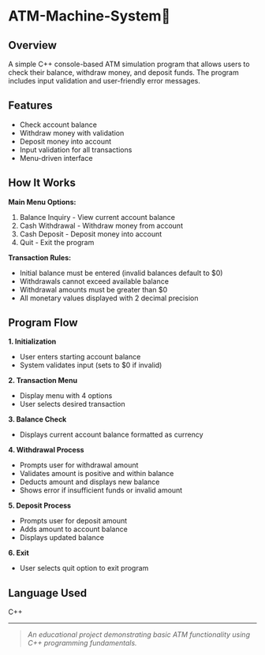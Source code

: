 # ATM-Machine-System🏧 

## Overview

A simple C++ console-based ATM simulation program that allows users to check their balance, withdraw money, and deposit funds. The program includes input validation and user-friendly error messages.

## Features

- Check account balance
- Withdraw money with validation
- Deposit money into account
- Input validation for all transactions
- Menu-driven interface

## How It Works

**Main Menu Options:**

1. Balance Inquiry - View current account balance
2. Cash Withdrawal - Withdraw money from account
3. Cash Deposit - Deposit money into account
4. Quit - Exit the program

**Transaction Rules:**

- Initial balance must be entered (invalid balances default to $0)
- Withdrawals cannot exceed available balance
- Withdrawal amounts must be greater than $0
- All monetary values displayed with 2 decimal precision

## Program Flow

**1. Initialization**

- User enters starting account balance
- System validates input (sets to $0 if invalid)


**2. Transaction Menu**

- Display menu with 4 options
- User selects desired transaction


**3. Balance Check**
- Displays current account balance formatted as currency

**4. Withdrawal Process**
- Prompts user for withdrawal amount
- Validates amount is positive and within balance
- Deducts amount and displays new balance
- Shows error if insufficient funds or invalid amount

**5. Deposit Process**
- Prompts user for deposit amount
- Adds amount to account balance
- Displays updated balance

**6. Exit**
- User selects quit option to exit program


## Language Used

C++

---
>_An educational project demonstrating basic ATM functionality using C++ programming fundamentals._
